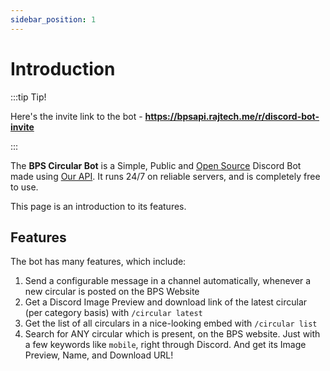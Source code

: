 ```yaml
---
sidebar_position: 1
---
```


# Introduction

:::tip Tip!

Here's the invite link to the bot - **https://bpsapi.rajtech.me/r/discord-bot-invite**

:::

The **BPS Circular Bot** is a Simple, Public and [Open Source](https://bpsapi.rajtech.me/r/discord-bot) Discord Bot made using [Our API](https://rajtech.me/docs/category/using-the-api/intro). It runs 24/7 on reliable servers, and is completely free to use. 

This page is an introduction to its features.

## Features

The bot has many features, which include:
1. Send a configurable message in a channel automatically, whenever a new circular is posted on the BPS Website
2. Get a Discord Image Preview and download link of the latest circular (per category basis) with `/circular latest`
3. Get the list of all circulars in a nice-looking embed with `/circular list`
4. Search for ANY circular which is present, on the BPS website. Just with a few keywords like `mobile`, right through Discord. And get its Image Preview, Name, and Download URL!

